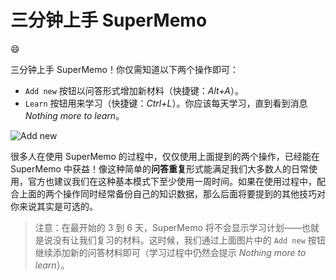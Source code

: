 # 三分钟上手 SuperMemo

:smile:

三分钟上手 SuperMemo！你仅需知道以下两个操作即可：

- `Add new` 按钮以问答形式增加新材料（快捷键：*Alt+A*）。
- `Learn` 按钮用来学习（快捷键：*Ctrl+L*）。你应该每天学习，直到看到消息 *Nothing more to learn*。

![Add new](https://help.supermemo.org/images/0/04/Add_new.jpg)

很多人在使用 SuperMemo 的过程中，仅仅使用上面提到的两个操作，已经能在 SuperMemo 中获益！像这种简单的**问答重复**形式能满足我们大多数人的日常使用，官方也建议我们在这种基本模式下至少使用一周时间。如果在使用过程中，配合上面的两个操作同时经常备份自己的知识数据，那么后面将要提到的其他技巧对你来说其实是可选的。

> 注意：在最开始的 3 到 6 天，SuperMemo 将不会显示学习计划——也就是说没有让我们复习的材料。这时候，我们通过上面图片中的 `Add new` 按钮继续添加新的问答材料即可（学习过程中仍然会提示 *Nothing more to learn*）。
